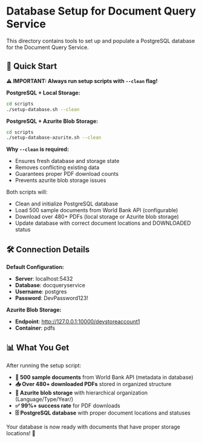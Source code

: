 # Database Setup for Document Query Service

This directory contains tools to set up and populate a PostgreSQL database for the Document Query Service.

## 🚀 Quick Start

**⚠️ IMPORTANT: Always run setup scripts with `--clean` flag!**

**PostgreSQL + Local Storage:**

```bash
cd scripts
./setup-database.sh --clean
```

**PostgreSQL + Azurite Blob Storage:**

```bash
cd scripts
./setup-database-azurite.sh --clean
```

**Why `--clean` is required:**

- Ensures fresh database and storage state
- Removes conflicting existing data
- Guarantees proper PDF download counts
- Prevents azurite blob storage issues

Both scripts will:

- Clean and initialize PostgreSQL database
- Load 500 sample documents from World Bank API (configurable)
- Download over 480+ PDFs (local storage or Azurite blob storage)
- Update database with correct document locations and DOWNLOADED status

## 🛠️ Connection Details

**Default Configuration:**

- **Server**: localhost:5432
- **Database**: docqueryservice
- **Username**: postgres
- **Password**: DevPassword123!

**Azurite Blob Storage:**

- **Endpoint**: http://127.0.0.1:10000/devstoreaccount1
- **Container**: pdfs

## 📊 What You Get

After running the setup script:

- **📄 500 sample documents** from World Bank API (metadata in database)
- **📥 Over 480+ downloaded PDFs** stored in organized structure
- **🔵 Azurite blob storage** with hierarchical organization (Language/Type/Year/)
- **✅ 99%+ success rate** for PDF downloads
- **🗄️ PostgreSQL database** with proper document locations and statuses

Your database is now ready with documents that have proper storage locations! 🎉
